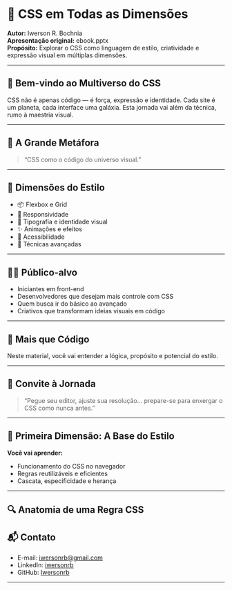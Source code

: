 # 📘 CSS em Todas as Dimensões

**Autor:** Iwerson R. Bochnia  
**Apresentação original:** ebook.pptx  
**Propósito:** Explorar o CSS como linguagem de estilo, criatividade e expressão visual em múltiplas dimensões.

---

## 🚀 Bem-vindo ao Multiverso do CSS

CSS não é apenas código — é força, expressão e identidade. Cada site é um planeta, cada interface uma galáxia. Esta jornada vai além da técnica, rumo à maestria visual.

---

## 🌌 A Grande Metáfora

> “CSS como o código do universo visual.”

---

## 🧭 Dimensões do Estilo

- 📦 Flexbox e Grid
- 📱 Responsividade
- 🎨 Tipografia e identidade visual
- ✨ Animações e efeitos
- 🔐 Acessibilidade
- 🧠 Técnicas avançadas

---

## 🧑‍💻 Público-alvo

- Iniciantes em front-end
- Desenvolvedores que desejam mais controle com CSS
- Quem busca ir do básico ao avançado
- Criativos que transformam ideias visuais em código

---

## 🔧 Mais que Código

Neste material, você vai entender a lógica, propósito e potencial do estilo.

---

## 📣 Convite à Jornada

> “Pegue seu editor, ajuste sua resolução... prepare-se para enxergar o CSS como nunca antes.”

---

## 📍 Primeira Dimensão: A Base do Estilo

**Você vai aprender:**

- Funcionamento do CSS no navegador
- Regras reutilizáveis e eficientes
- Cascata, especificidade e herança

---

## 🔍 Anatomia de uma Regra CSS
## 📬 Contato

- E-mail: [iwersonrb@gmail.com](mailto:iwersonrb@gmail.com)
- LinkedIn: [iwersonrb](https://www.linkedin.com/in/iwersonrb/)
- GitHub: [Iwersonrb](https://github.com/Iwersonrb)

---



